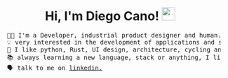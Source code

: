 <div align="center">
  <h1> Hi, I'm Diego Cano!
  <a href="https://github.com/feticheX" target="_self">
    <img src="https://media.giphy.com/media/hvRJCLFzcasrR4ia7z/giphy.gif" width="30">
  </a>
  </h1>
</div>

<pre>
  🧑‍🚀 I'm a Developer, industrial product designer and human.
  💡 very interested in the development of applications and systems. in love with scripts.
  🌱 I like python, Rust, UI design, architecture, cycling and philosophy.
  📚 always learning a new language, stack or anything, I like to learn.
  🗣 talk to me on <a href="https://www.linkedin.com/in/diegocano-fullstackdeveloper/" target="_blank">linkedin.</a>
</pre>
